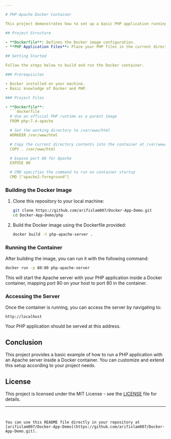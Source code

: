 ```yaml
---

# PHP-Apache Docker Container

This project demonstrates how to set up a basic PHP application running on an Apache server inside a Docker container. The container serves the application on port 80.

## Project Structure

- **Dockerfile**: Defines the Docker image configuration.
- **PHP Application Files**: Place your PHP files in the current directory to be copied into the container.

## Getting Started

Follow the steps below to build and run the Docker container.

### Prerequisites

- Docker installed on your machine.
- Basic knowledge of Docker and PHP.

### Project Files

- **Dockerfile**:
  ```dockerfile
  # Use an official PHP runtime as a parent image
  FROM php:7.4-apache

  # Set the working directory to /var/www/html
  WORKDIR /var/www/html

  # Copy the current directory contents into the container at /var/www/html
  COPY . /var/www/html

  # Expose port 80 for Apache
  EXPOSE 80

  # CMD specifies the command to run on container startup
  CMD ["apache2-foreground"]
  ```

### Building the Docker Image

1. Clone this repository to your local machine:

   ```sh
   git clone https://github.com/arifislam007/Docker-App-Demo.git
   cd Docker-App-Demo/php
   ```

2. Build the Docker image using the Dockerfile provided:

   ```sh
   docker build -t php-apache-server .
   ```

### Running the Container

After building the image, you can run it with the following command:

```sh
docker run -p 80:80 php-apache-server
```

This will start the Apache server with your PHP application inside a Docker container, mapping port 80 on your host to port 80 in the container.

### Accessing the Server

Once the container is running, you can access the server by navigating to:

```
http://localhost
```

Your PHP application should be served at this address.

## Conclusion

This project provides a basic example of how to run a PHP application with an Apache server inside a Docker container. You can customize and extend this setup according to your project needs.

## License

This project is licensed under the MIT License - see the [LICENSE](LICENSE) file for details.

---
```


You can use this README file directly in your repository at [arifislam007/Docker-App-Demo](https://github.com/arifislam007/Docker-App-Demo.git).
